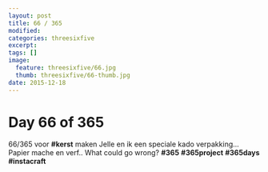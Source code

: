 ```yaml
---
layout: post
title: 66 / 365
modified:
categories: threesixfive
excerpt:
tags: []
image:
  feature: threesixfive/66.jpg
  thumb: threesixfive/66-thumb.jpg
date: 2015-12-18
---
```


# Day 66 of 365

66/365 voor **\#kerst** maken Jelle en ik een speciale kado verpakking... Papier mache en verf.. What could go wrong? **\#365** **\#365project** **\#365days** **\#instacraft**
